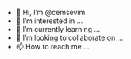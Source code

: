 - 👋 Hi, I’m @cemsevim
- 👀 I’m interested in ...
- 🌱 I’m currently learning ...
- 💞️ I’m looking to collaborate on ...
- 📫 How to reach me ...

<!---
cemsevim/cemsevim is a ✨ special ✨ repository because its `README.md` (this file) appears on your GitHub profile.
You can click the Preview link to take a look at your changes.
--->
